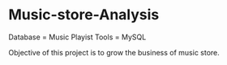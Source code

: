 # Music-store-Analysis
Database = Music Playist
Tools = MySQL

Objective of this project is to grow the business of music store.

